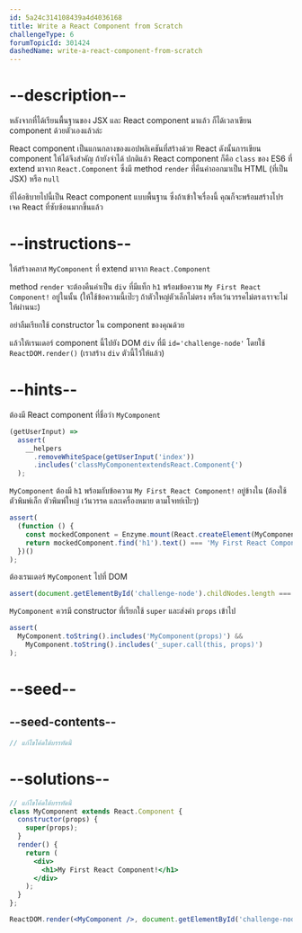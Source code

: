 ```yaml
---
id: 5a24c314108439a4d4036168
title: Write a React Component from Scratch
challengeType: 6
forumTopicId: 301424
dashedName: write-a-react-component-from-scratch
---
```


# --description--

หลังจากที่ได้เรียนพื้นฐานของ JSX และ React component มาแล้ว ก็ได้เวลาเขียน component ด้วยตัวเองแล้วล่ะ

React component เป็นแกนกลางของแอปพลิเคชันที่สร้างด้วย React ดังนั้นการเขียน component ให้ได้จึงสำคัญ 
ถ้ายังจำได้ ปกติแล้ว React component ก็คือ `class` ของ ES6 ที่ extend มาจาก `React.Component` ซึ่งมี method `render` ที่คืนค่าออกมาเป็น HTML (ที่เป็น JSX) หรือ `null` 

ที่ได้อธิบายไปนี้เป็น React component แบบพื้นฐาน ซึ่งถ้าเข้าใจเรื่องนี้ คุณก็จะพร้อมสร้างโปรเจค React ที่ซับซ้อนมากขึ้นแล้ว

# --instructions--

ให้สร้างคลาส `MyComponent` ที่ extend มาจาก `React.Component` 

method `render` จะต้องคืนค่าเป็น `div` ที่มีแท็ก `h1` พร้อมข้อความ `My First React Component!` อยู่ในนั้น (ให้ใช้ข้อความนี้เป๊ะๆ ถ้าตัวใหญ่ตัวเล็กไม่ตรง หรือเว้นวรรคไม่ตรงเราจะไม่ให้ผ่านนะ) 

อย่าลืมเรียกใช้ constructor ใน component ของคุณด้วย

แล้วให้เรนเดอร์ component นี้ไปยัง DOM `div` ที่มี `id='challenge-node'` โดยใช้ `ReactDOM.render()` (เราสร้าง `div` ตัวนี้ไว้ให้แล้ว)

# --hints--

ต้องมี React component ที่ชื่อว่า `MyComponent`

```js
(getUserInput) =>
  assert(
    __helpers
      .removeWhiteSpace(getUserInput('index'))
      .includes('classMyComponentextendsReact.Component{')
  );
```

`MyComponent` ต้องมี `h1` พร้อมกับข้อความ `My First React Component!` อยู่ข้างใน (ต้องใช้ตัวพิมพ์เล็ก ตัวพิมพ์ใหญ่ เว้นวรรค และเครื่องหมาย ตามโจทย์เป๊ะๆ)

```js
assert(
  (function () {
    const mockedComponent = Enzyme.mount(React.createElement(MyComponent));
    return mockedComponent.find('h1').text() === 'My First React Component!';
  })()
);
```


ต้องเรนเดอร์ `MyComponent` ไปที่ DOM

```js
assert(document.getElementById('challenge-node').childNodes.length === 1);
```

`MyComponent` ควรมี constructor ที่เรียกใช้ `super` และส่งค่า `props` เข้าไป

```js
assert(
  MyComponent.toString().includes('MyComponent(props)') &&
    MyComponent.toString().includes('_super.call(this, props)')
);
```

# --seed--

## --seed-contents--

```jsx
// แก้ไขโค้ดใต้บรรทัดนี้
```

# --solutions--

```jsx
// แก้ไขโค้ดใต้บรรทัดนี้
class MyComponent extends React.Component {
  constructor(props) {
    super(props);
  }
  render() {
    return (
      <div>
        <h1>My First React Component!</h1>
      </div>
    );
  }
};

ReactDOM.render(<MyComponent />, document.getElementById('challenge-node'));
```
